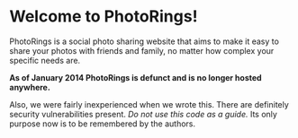 Welcome to PhotoRings!
======================

PhotoRings is a social photo sharing website that aims to make it easy to share your photos with friends and family, no matter how complex your specific needs are.

**As of January 2014 PhotoRings is defunct and is no longer hosted anywhere.**

Also, we were fairly inexperienced when we wrote this. There are definitely security vulnerabilities present. *Do not use this code as a guide.* Its only purpose now is to be remembered by the authors.
